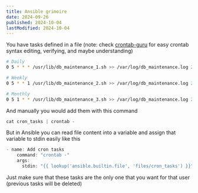 ```yaml
---
title: Ansible grimoire
date: 2024-09-26
published: 2024-10-04
lastModified: 2024-10-04
---
```

You have tasks defined in a file (note: check [crontab-guru](https://crontab.guru/#5_*_*_*_*) for easy crontab syntax editing, verifying, and maybe understanding)

```bash
# Daily
0 5 * * * /usr/lib/db_maintenance_1.sh >> /var/log/db_maintenance.log 2>&1

# Weekly
0 5 * * 1 /usr/lib/db_maintenance_2.sh >> /var/log/db_maintenance.log 2>&1

# Monthly
0 5 1 * * /usr/lib/db_maintenance_3.sh >> /var/log/db_maintenance.log 2>&1
```

And manually you would add them with this command

```jsx
cat cron_tasks | crontab -
```

But in Ansible you can read file content into a variable and assign that variable to stdin easily like this

```jsx
- name: Add cron tasks
    command: "crontab -"
    args:
      stdin: "{{ lookup('ansible.builtin.file', 'files/cron_tasks') }}"
```

Just make sure that these tasks are the only one that you want for that user (previous tasks will be deleted)
